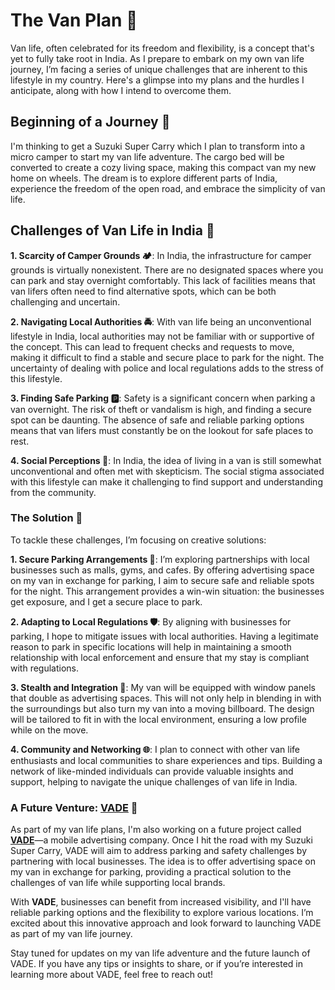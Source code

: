 # The Van Plan 🚚

Van life, often celebrated for its freedom and flexibility, is a concept that's yet to fully take root in India. As I prepare to embark on my own van life journey, I’m facing a series of unique challenges that are inherent to this lifestyle in my country. Here's a glimpse into my plans and the hurdles I anticipate, along with how I intend to overcome them.

## Beginning of a Journey 🧳

I'm thinking to get a Suzuki Super Carry which I plan to transform into a micro camper to start my van life adventure. The cargo bed will be converted to create a cozy living space, making this compact van my new home on wheels. The dream is to explore different parts of India, experience the freedom of the open road, and embrace the simplicity of van life.

## Challenges of Van Life in India 🌟

**1. Scarcity of Camper Grounds 🏕️**:
In India, the infrastructure for camper grounds is virtually nonexistent. There are no designated spaces where you can park and stay overnight comfortably. This lack of facilities means that van lifers often need to find alternative spots, which can be both challenging and uncertain.

**2. Navigating Local Authorities 🚔**:
With van life being an unconventional lifestyle in India, local authorities may not be familiar with or supportive of the concept. This can lead to frequent checks and requests to move, making it difficult to find a stable and secure place to park for the night. The uncertainty of dealing with police and local regulations adds to the stress of this lifestyle.

**3. Finding Safe Parking 🅿️**:
Safety is a significant concern when parking a van overnight. The risk of theft or vandalism is high, and finding a secure spot can be daunting. The absence of safe and reliable parking options means that van lifers must constantly be on the lookout for safe places to rest.

**4. Social Perceptions 🚫**:
In India, the idea of living in a van is still somewhat unconventional and often met with skepticism. The social stigma associated with this lifestyle can make it challenging to find support and understanding from the community.

### The Solution 🌟

To tackle these challenges, I’m focusing on creative solutions:

**1. Secure Parking Arrangements 🔐**:
I’m exploring partnerships with local businesses such as malls, gyms, and cafes. By offering advertising space on my van in exchange for parking, I aim to secure safe and reliable spots for the night. This arrangement provides a win-win situation: the businesses get exposure, and I get a secure place to park.

**2. Adapting to Local Regulations 🛡️**:
By aligning with businesses for parking, I hope to mitigate issues with local authorities. Having a legitimate reason to park in specific locations will help in maintaining a smooth relationship with local enforcement and ensure that my stay is compliant with regulations.

**3. Stealth and Integration 🎨**:
My van will be equipped with window panels that double as advertising spaces. This will not only help in blending in with the surroundings but also turn my van into a moving billboard. The design will be tailored to fit in with the local environment, ensuring a low profile while on the move.

**4. Community and Networking 🌐**:
I plan to connect with other van life enthusiasts and local communities to share experiences and tips. Building a network of like-minded individuals can provide valuable insights and support, helping to navigate the unique challenges of van life in India.

### **A Future Venture: [VADE](https://yree.io/vade) 🚀**

As part of my van life plans, I'm also working on a future project called **[VADE](https://yree.io/vade)**—a mobile advertising company. Once I hit the road with my Suzuki Super Carry, VADE will aim to address parking and safety challenges by partnering with local businesses. The idea is to offer advertising space on my van in exchange for parking, providing a practical solution to the challenges of van life while supporting local brands.

With **VADE**, businesses can benefit from increased visibility, and I'll have reliable parking options and the flexibility to explore various locations. I’m excited about this innovative approach and look forward to launching VADE as part of my van life journey.

Stay tuned for updates on my van life adventure and the future launch of VADE. If you have any tips or insights to share, or if you’re interested in learning more about VADE, feel free to reach out!
